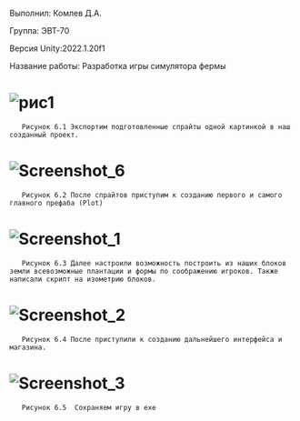 Выполнил: Комлев Д.А.

Группа: ЭВТ-70

Версия Unity:2022.1.20f1

Название работы: Разработка игры симулятора фермы

# ![рис1](https://user-images.githubusercontent.com/119409903/205114207-86dd6060-aedc-4b72-8ebc-57376245d1f2.png)
       Рисунок 6.1 Экспортим подготовленные спрайты одной картинкой в наш созданный проект.

# ![Screenshot_6](https://user-images.githubusercontent.com/119409903/205114283-45a70b8a-3771-4bd5-bc19-c1d633fcc908.png)
       Рисунок 6.2 После спрайтов приступим к созданию первого и самого главного префаба (Plot)

# ![Screenshot_1](https://user-images.githubusercontent.com/119409903/205114371-3cc7962c-5be5-4762-bbba-5cb37ad63762.png)
       Рисунок 6.3 Далее настроили возможность построить из наших блоков земли всевозможные плантации и формы по соображению игроков. Также написали скрипт на изометрию блоков.

# ![Screenshot_2](https://user-images.githubusercontent.com/119409903/205114400-c99b0a0e-6bd3-4c53-8264-fbee3a87441e.png)
       Рисунок 6.4 После приступили к созданию дальнейшего интерфейса и магазина.

# ![Screenshot_3](https://user-images.githubusercontent.com/119409903/205114425-d25a8fb4-d056-422d-8ebe-d80848aaa2bd.png)
       Рисунок 6.5	Сохраняем игру в exe
